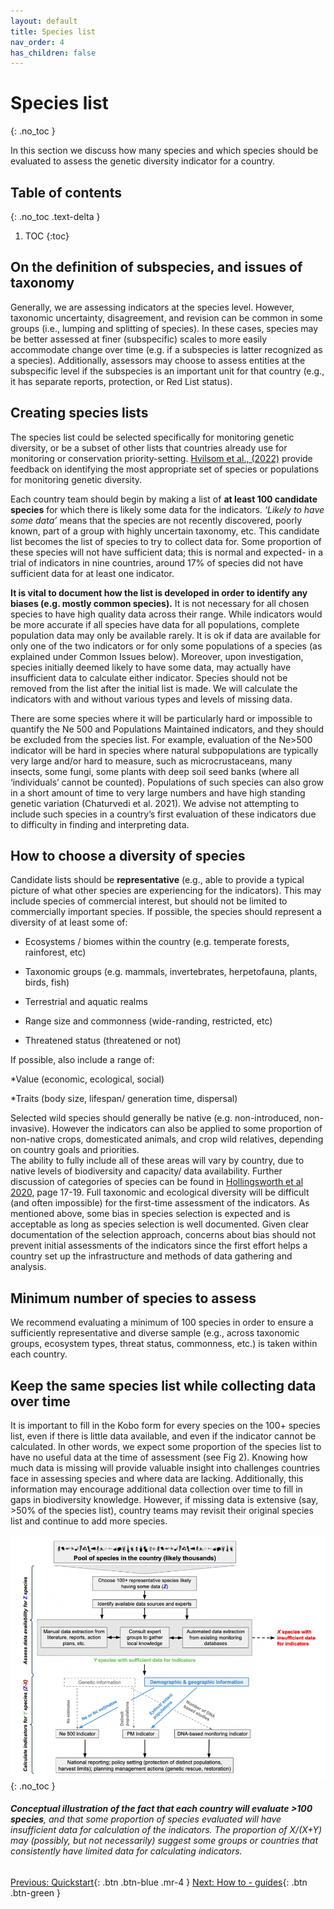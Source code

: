 ```yaml
---
layout: default
title: Species list
nav_order: 4
has_children: false
---
```


# Species list
{: .no_toc }

In this section we discuss how many species and which species should be evaluated to assess the genetic diversity indicator for a country.

## Table of contents
{: .no_toc .text-delta }

1. TOC
{:toc}

## On the definition of subspecies, and issues of taxonomy

Generally, we are assessing indicators at the species level. However, taxonomic uncertainty, disagreement, and revision can be common in some groups (i.e., lumping and splitting of species). In these cases, species may be better assessed at finer (subspecific) scales to more easily accommodate change over time (e.g. if a subspecies is latter recognized as a species). Additionally, assessors may choose to assess entities at the subspecific level if the subspecies is an important unit for that country (e.g., it has separate reports, protection, or Red List status).

## Creating species lists 

The species list could be selected specifically for monitoring genetic diversity, or be a subset of other lists that countries already use for monitoring or conservation priority-setting. [Hvilsom et al., (2022)](https://www.iucn.org/resources/publication/selecting-species-and-populations-monitoring-genetic-diversity) provide feedback on identifying the most appropriate set of species or populations for monitoring genetic diversity.

Each country team should begin by making a list of **at least 100 candidate species** for which there is likely some data for the indicators. *‘Likely to have some data’* means that the species are not recently discovered, poorly known, part of a group with highly uncertain taxonomy, etc. This candidate list becomes the list of species to try to collect data for. Some proportion of these species will not have sufficient data; this is normal and expected- in a trial of indicators in nine countries, around 17% of species did not have sufficient data for at least one indicator.

**It is vital to document how the list is developed in order to identify any biases (e.g. mostly common species).** It is not necessary for all chosen species to have high quality data across their range. While indicators would be more accurate if all species have data for all populations, complete population data may only be available rarely. It is ok if data are available for only one of the two indicators or for only some populations of a species (as explained under Common Issues below). Moreover, upon investigation, species initially deemed likely to have some data, may actually have insufficient data to calculate either indicator. Species should not be removed from the list after the initial list is made. We will calculate the indicators with and without various types and levels of missing data.

There are some species where it will be particularly hard or impossible to quantify the Ne 500 and Populations Maintained indicators, and they should be excluded from the species list. For example, evaluation of the Ne>500 indicator will be hard in species where natural subpopulations are typically very large and/or hard to measure, such as microcrustaceans, many insects, some fungi, some plants with deep soil seed banks (where all ‘individuals’ cannot be counted). Populations of such species can also grow in a short amount of time to very large numbers and have high standing genetic variation (Chaturvedi et al. 2021). We advise not attempting to include such species in a country’s first evaluation of these indicators due to difficulty in finding and interpreting data.


## How to choose a diversity of species

Candidate lists should be **representative** (e.g., able to provide a typical picture of what other species are experiencing for the indicators). This may include species of commercial interest, but should not be limited to commercially important species. If possible, the species should represent a diversity of at least some of: 

* Ecosystems / biomes within the country (e.g. temperate forests, rainforest, etc)

* Taxonomic groups (e.g. mammals, invertebrates, herpetofauna, plants, birds, fish)

* Terrestrial and aquatic realms

* Range size and commonness (wide-randing, restricted, etc)

* Threatened status (threatened or not)

If possible, also include a range of:

*Value (economic, ecological, social) 

*Traits (body size, lifespan/ generation time, dispersal)

Selected wild species should generally be native (e.g. non-introduced, non-invasive). However the indicators can also be applied to some proportion of non-native crops, domesticated animals, and crop wild relatives, depending on country goals and priorities.  
The ability to fully include all of these areas will vary by country, due to native levels of biodiversity and capacity/ data availability. Further discussion of categories of species can be found in [Hollingsworth et al 2020](http://nora.nerc.ac.uk/id/eprint/526707/1/N526707CR.pdf), page 17-19. Full taxonomic and ecological diversity will be difficult (and often impossible) for the first-time assessment of the indicators. As mentioned above, some bias in species selection is expected and is acceptable as long as species selection is well documented. Given clear documentation of the selection approach, concerns about bias should not prevent initial assessments of the indicators since the first effort helps a country set up the infrastructure and methods of data gathering and analysis. 

## Minimum number of species to assess 

We recommend evaluating a minimum of 100 species in order to ensure a sufficiently representative and diverse sample (e.g., across taxonomic groups, ecosystem types, threat status, commonness, etc.) is taken within each country.

## Keep the same species list while collecting data over time

It is important to fill in the Kobo form for every species on the 100+ species list, even if there is little data available, and even if the indicator cannot be calculated. In other words, we expect some proportion of the species list to have no useful data at the time of assessment (see Fig 2). Knowing how much data is missing will provide valuable insight into challenges countries face in assessing species and where data are lacking. Additionally, this information may encourage additional data collection over time to fill in gaps in biodiversity knowledge. However, if missing data is extensive (say, >50% of the species list), country teams may revisit their original species list and continue to add more species. 

![](New_Species_list_Fig1.png)
{: .no_toc }
###### **Conceptual illustration of the fact that each country will evaluate >100 species**, and that some proportion of species evaluated will have insufficient data for calculation of the indicators.  The proportion of X/(X+Y) may (possibly, but not necessarily) suggest some groups or countries that consistently have limited data for calculating indicators.

[Previous: Quickstart](https://ccgenetics.github.io/guidelines-genetic-diversity-indicators/docs/3_Quickstart/Quickstart.html#quickstart-guide-to-genetic-indicators){: .btn .btn-blue .mr-4 }
[Next: How to - guides](https://ccgenetics.github.io/guidelines-genetic-diversity-indicators/docs/3_Howto_guides_examples/Howto_guides_examples.html#how-to---guides){: .btn .btn-green }

